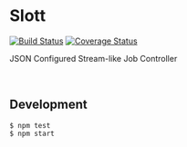 # Slott 

[![Build Status](https://travis-ci.org/1ambda/slott.svg?branch=master)](https://travis-ci.org/1ambda/slott) [![Coverage Status](https://coveralls.io/repos/github/1ambda/slott/badge.svg?branch=master)](https://coveralls.io/github/1ambda/slott?branch=master)

JSON Configured Stream-like Job Controller

<br/>

## Development


```
$ npm test
$ npm start
```
